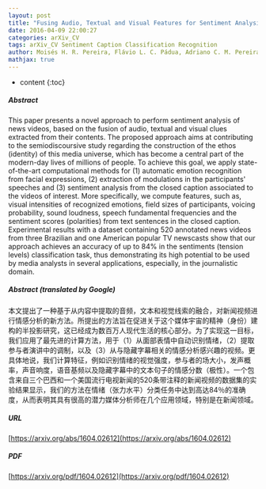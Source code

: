 ```yaml
---
layout: post
title: "Fusing Audio, Textual and Visual Features for Sentiment Analysis of News Videos"
date: 2016-04-09 22:00:27
categories: arXiv_CV
tags: arXiv_CV Sentiment Caption Classification Recognition
author: Moisés H. R. Pereira, Flávio L. C. Pádua, Adriano C. M. Pereira, Fabrício Benevenuto, Daniel H. Dalip
mathjax: true
---
```


* content
{:toc}

##### Abstract
This paper presents a novel approach to perform sentiment analysis of news videos, based on the fusion of audio, textual and visual clues extracted from their contents. The proposed approach aims at contributing to the semiodiscoursive study regarding the construction of the ethos (identity) of this media universe, which has become a central part of the modern-day lives of millions of people. To achieve this goal, we apply state-of-the-art computational methods for (1) automatic emotion recognition from facial expressions, (2) extraction of modulations in the participants' speeches and (3) sentiment analysis from the closed caption associated to the videos of interest. More specifically, we compute features, such as, visual intensities of recognized emotions, field sizes of participants, voicing probability, sound loudness, speech fundamental frequencies and the sentiment scores (polarities) from text sentences in the closed caption. Experimental results with a dataset containing 520 annotated news videos from three Brazilian and one American popular TV newscasts show that our approach achieves an accuracy of up to 84% in the sentiments (tension levels) classification task, thus demonstrating its high potential to be used by media analysts in several applications, especially, in the journalistic domain.

##### Abstract (translated by Google)
本文提出了一种基于从内容中提取的音频，文本和视觉线索的融合，对新闻视频进行情感分析的新方法。所提出的方法旨在促进关于这个媒体宇宙的精神（身份）建构的半投影研究，这已经成为数百万人现代生活的核心部分。为了实现这一目标，我们应用了最先进的计算方法，用于（1）从面部表情中自动识别情绪，（2）提取参与者演讲中的调制，以及（3）从与隐藏字幕相关的情感分析感兴趣的视频。更具体地说，我们计算特征，例如识别情绪的视觉强度，参与者的场大小，发声概率，声音响度，语音基频以及隐藏字幕中的文本句子的情感分数（极性）。一个包含来自三个巴西和一个美国流行电视新闻的520条带注释的新闻视频的数据集的实验结果显示，我们的方法在情绪（张力水平）分类任务中达到高达84％的准确度，从而表明其具有很高的潜力媒体分析师在几个应用领域，特别是在新闻领域。

##### URL
[https://arxiv.org/abs/1604.02612](https://arxiv.org/abs/1604.02612)

##### PDF
[https://arxiv.org/pdf/1604.02612](https://arxiv.org/pdf/1604.02612)

